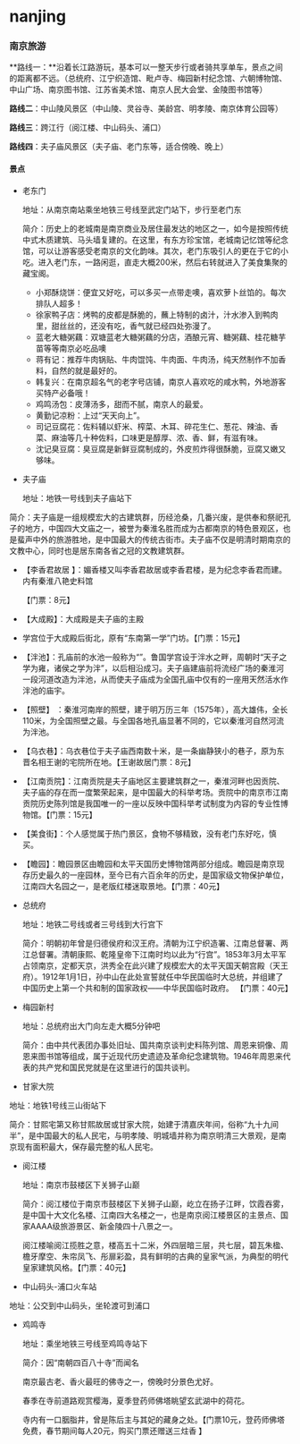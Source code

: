 # nanjing
### 南京旅游
**路线一：**沿着长江路游玩，基本可以一整天步行或者骑共享单车，景点之间的距离都不远。（总统府、江宁织造馆、毗卢寺、梅园新村纪念馆、六朝博物馆、中山广场、南京图书馆、江苏省美术馆、南京人民大会堂、金陵图书馆等） 

**路线二**：中山陵风景区（中山陵、灵谷寺、美龄宫、明孝陵、南京体育公园等） 

**路线三**：跨江行（阅江楼、中山码头、浦口） 

**路线四**：夫子庙风景区（夫子庙、老门东等，适合傍晚、晚上） 

#### 景点

* 老东门

  地址：从南京南站乘坐地铁三号线至武定门站下，步行至老门东 

  简介：历史上的老城南是南京商业及居住最发达的地区之一，如今是按照传统中式木质建筑、马头墙复建的。在这里，有东方珍宝馆，老城南记忆馆等纪念馆，可以让游客感受老南京的文化韵味。其次，老门东吸引人的更在于它的小吃。进入老门东，一路闲逛，直走大概200米，然后右转就进入了美食集聚的藏宝阁。

  * 小郑酥烧饼：便宜又好吃，可以多买一点带走噢，喜欢萝卜丝馅的。每次排队人超多！
  * 徐家鸭子店：烤鸭的皮都是酥脆的，蘸上特制的卤汁，汁水渗入到鸭肉里，甜丝丝的，还没有吃，香气就已经四处弥漫了。
  * 蓝老大糖粥藕：双塘蓝老大糖粥藕的分店，酒酿元宵、糖粥藕、桂花糖芋苗等等南京必吃品噢
  * 蒋有记：推荐牛肉锅贴、牛肉馄饨、牛肉面、牛肉汤，纯天然制作不加香料，自然的就是最好的。
  * 韩复兴：在南京超名气的老字号店铺，南京人喜欢吃的咸水鸭，外地游客买特产必备哦！
  * 鸡鸣汤包：皮薄汤多，甜而不腻，南京人的最爱。
  * 黄勤记凉粉：上过“天天向上”。
  * 司记豆腐花：佐料辅以虾米、榨菜、木耳、碎花生仁、葱花、辣油、香菜、麻油等几十种佐料，口味更是醇厚、浓、香、鲜，有滋有味。
  * 沈记臭豆腐：臭豆腐是新鲜豆腐制成的，外皮煎炸得很酥脆，豆腐又嫩又够味。

*  夫子庙 

   地址：地铁一号线到夫子庙站下 

  简介：夫子庙是一组规模宏大的古建筑群，历经沧桑，几番兴废，是供奉和祭祀孔子的地方，中国四大文庙之一，被誉为秦淮名胜而成为古都南京的特色景观区，也是蜚声中外的旅游胜地，是中国最大的传统古街市。夫子庙不仅是明清时期南京的文教中心，同时也是居东南各省之冠的文教建筑群。

  * 【李香君故居 】：媚香楼又叫李香君故居或李香君楼，是为纪念李香君而建。内有秦淮八艳史料馆

    【门票：8元】

  * 【大成殿】：大成殿是夫子庙的主殿

  * 学宫位于大成殿后街北，原有“东南第一学”门坊。【门票：15元】

  * 【泮池】：孔庙前的水池一般称为“”。鲁国学宫设于泮水之畔，周朝时“天子之学为雍，诸侯之学为泮”，以后相沿成习。夫子庙建庙前将流经广场的秦淮河一段河道改造为泮池，从而使夫子庙成为全国孔庙中仅有的一座用天然活水作泮池的庙宇。

  * 【照壁】  ：秦淮河南岸的照壁，建于明万历三年（1575年），高大雄伟，全长110米，为全国照壁之最。与全国各地孔庙显著不同的，它以秦淮河自然河流为泮池。

  * 【乌衣巷】：乌衣巷位于夫子庙西南数十米，是一条幽静狭小的巷子，原为东晋名相王谢的宅院所在地。【王谢故居门票：8元】

  * 【江南贡院】：江南贡院是夫子庙地区主要建筑群之一，秦淮河畔也因贡院、夫子庙的存在而一度繁荣起来，是中国最大的科举考场。贡院中的南京市江南贡院历史陈列馆是我国唯一的一座以反映中国科举考试制度为内容的专业性博物馆。【门票：15元】

  * 【美食街】：个人感觉属于热门景区，食物不够精致，没有老门东好吃，慎买。

  * 【瞻园】：瞻园景区由瞻园和太平天国历史博物馆两部分组成。瞻园是南京现存历史最久的一座园林，至今已有六百余年的历史，是国家级文物保护单位，江南四大名园之一，是老版红楼迷取景地。【门票：40元】

* 总统府

   地址：地铁二号线或者三号线到大行宫下 

  简介：明朝初年曾是归德侯府和汉王府。清朝为江宁织造署、江南总督署、两江总督署。清朝康熙、乾隆皇帝下江南时均以此为“行宫”。1853年3月太平军占领南京，定都天京，洪秀全在此兴建了规模宏大的太平天国天朝宫殿（天王府）。1912年1月1日，孙中山在此处宣誓就任中华民国临时大总统，并组建了中国历史上第一个共和制的国家政权——中华民国临时政府。 【门票：40元】

* 梅园新村

  地址：总统府出大门向左走大概5分钟吧

  简介：由中共代表团办事处旧址、国共南京谈判史料陈列馆、周恩来铜像、周恩来图书馆等组成，属于近现代历史遗迹及革命纪念建筑物。1946年周恩来代表的共产党和国民党就是在这里进行的国共谈判。 

*  甘家大院 

  地址：地铁1号线三山街站下

  简介：甘熙宅第又称甘熙故居或甘家大院，始建于清嘉庆年间，俗称“九十九间半”，是中国最大的私人民宅，与明孝陵、明城墙并称为南京明清三大景观，是南京现有面积最大，保存最完整的私人民宅。 

* 阅江楼 

  地址：南京市鼓楼区下关狮子山巅 

  简介：阅江楼位于南京市鼓楼区下关狮子山巅，屹立在扬子江畔，饮霞吞雾，是中国十大文化名楼、江南四大名楼之一，也是南京阅江楼景区的主景点、国家AAAA级旅游景区、新金陵四十八景之一。

  阅江楼喻阅江揽胜之意，楼高五十二米，外四层暗三层，共七层，碧瓦朱楹、檐牙摩空、朱帘凤飞、彤扉彩盈，具有鲜明的古典的皇家气派，为典型的明代皇家建筑风格。【门票：40元】

*  中山码头-浦口火车站 

  地址：公交到中山码头，坐轮渡可到浦口 

* 鸡鸣寺 

  地址：乘坐地铁三号线至鸡鸣寺站下 

  简介：因“南朝四百八十寺”而闻名

  南京最古老、香火最旺的佛寺之一，傍晚时分景色尤好。

  春季在寺前道路观赏樱海，夏季登药师佛塔眺望玄武湖中的荷花。

  寺内有一口胭脂井，曾是陈后主与其妃的藏身之处。【门票10元，登药师佛塔免费，春节期间每人20元，购买门票还赠送三炷香 】
